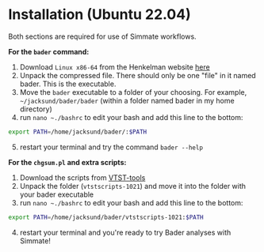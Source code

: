 
# Installation (Ubuntu 22.04)

Both sections are required for use of Simmate workflows.

**For the `bader` command:**

1. Download `Linux x86-64` from the Henkelman website [here](http://theory.cm.utexas.edu/henkelman/code/bader/)
2. Unpack the compressed file. There should only be one "file" in it named bader. This is the executable.
3. Move the `bader` executable to a folder of your choosing. For example, `~/jacksund/bader/bader` (within a folder named bader in my home directory)
4. run `nano ~./bashrc` to edit your bash and add this line to the bottom:
``` bash
export PATH=/home/jacksund/bader/:$PATH
```
5. restart your terminal and try the command `bader --help`

**For the `chgsum.pl` and extra scripts:**

1. Download the scripts from [VTST-tools](http://theory.cm.utexas.edu/vtsttools/scripts.html)
2. Unpack the folder (`vtstscripts-1021`) and move it into the folder with your bader executable
3. run `nano ~./bashrc` to edit your bash and add this line to the bottom:
``` bash
export PATH=/home/jacksund/bader/vtstscripts-1021:$PATH
```
4. restart your terminal and you're ready to try Bader analyses with Simmate!
